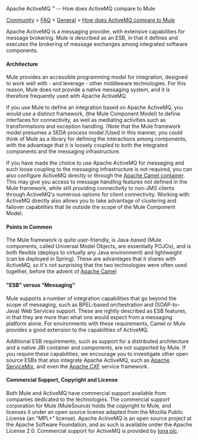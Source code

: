 Apache ActiveMQ ™ -- How does ActiveMQ compare to Mule 

[Community](community.md) > [FAQ](CommunityCommunity/Community/faq.md) > [General](Community/FAQ/general.md) > [How does ActiveMQ compare to Mule](Community/FAQ/GeneralCommunity/FAQ/General/Community/FAQ/General/how-does-activemq-compare-to-mule.md)


Apache ActiveMQ is a messaging provider, with extensive capabilities for message brokering. Mule is described as an ESB, in that it defines and executes the brokering of message exchanges among integrated software components.

#### Architecture

Mule provides an accessible programming model for integration, designed to work well with - and leverage - other middleware technologies. For this reason, Mule does not provide a native messaging system, and it is therefore frequently used with Apache ActiveMQ.

If you use Mule to define an integration based on Apache ActiveMQ, you would use a distinct framework, (the Mule Component Model) to define interfaces for connectivity, as well as mediating activities such as transformations and exception handling. (Note that the Mule framework model presumes a SEDA process model.)Used in this manner, you could think of Mule as a library for defining the interactions among components, with the advantage that it is loosely coupled to both the integrated components and the messaging infrastructure.

If you have made the choice to use Apache ActiveMQ for messaging and such loose coupling to the messaging infrastructure is not required, you can also configure ActiveMQ directly or through the [Apache Camel container](http://activemq.apache.org/camel/). This may give you access to message handling features not defined in the Mule framework, while still providing connectivity to non-JMS clients through ActiveMQ's numerous options for client connectivity. Working with ActiveMQ directly also allows you to take advantage of clustering and failover capabilities that lie outside the scope of the Mule Component Model.

#### Points in Common

The Mule framework is quite user-friendly, is Java-based (Mule components, called Universal Model Objects, are essentially POJOs), and is both flexible (deploys to virtually any Java environment) and lightweight (can be deployed in Spring). These are advantages that it shares with ActiveMQ, so it's not surprising that the two technologies were often used together, before the advent of [Apache Camel](http://activemq.apache.org/camel)

#### "ESB" versus "Messaging"

Mule supports a number of integration capabilities that go beyond the scope of messaging, such as BPEL-based orchestration and (SOAP-to-Java) Web Services support. These are rightly described as ESB features, in that they are more than what one would expect from a messaging platform alone. For environments with these requirements, Camel or Mule provides a good extension to the capabilities of ActiveMQ.

Additional ESB requirements, such as support for a distributed architecture and a native JBI container and components, are not supported by Mule. If you require these capabilities, we encourage you to investigate other open source ESBs that also integrate Apache ActiveMQ, such as [Apache ServiceMix](http://servicemix.org/), and even the [Apache CXF](http://incubator.apache.org/cxf/) service framework.

#### Commercial Support, Copyright and License

Both Mule and ActiveMQ have commercial support available from companies dedicated to the technologies. The commercial support corporation for Mule (MuleSource) holds the copyright to Mule, and licenses it under an open source license adapted from the Mozilla Public License (an "MPL+" license). Apache ActiveMQ is an open source project at the Apache Software Foundation, and as such is available under the Apache License 2.0. Commercial support for ActiveMQ is provided by [Iona plc](http://open.iona.com/).

